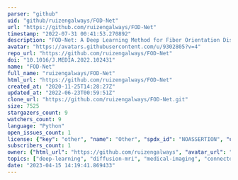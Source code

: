 ```yaml
---
parser: "github"
uid: "github/ruizengalways/FOD-Net"
url: "https://github.com/ruizengalways/FOD-Net"
timestamp: "2022-07-31 00:41:53.270892"
description: "FOD-Net: A Deep Learning Method for Fiber Orientation Distribution Angular Super Resolution"
avatar: "https://avatars.githubusercontent.com/u/9302805?v=4"
repo_url: "https://github.com/ruizengalways/FOD-Net"
doi: "10.1016/J.MEDIA.2022.102431"
name: "FOD-Net"
full_name: "ruizengalways/FOD-Net"
html_url: "https://github.com/ruizengalways/FOD-Net"
created_at: "2020-11-25T14:28:27Z"
updated_at: "2022-06-23T00:59:51Z"
clone_url: "https://github.com/ruizengalways/FOD-Net.git"
size: 7525
stargazers_count: 9
watchers_count: 9
language: "Python"
open_issues_count: 1
license: {"key": "other", "name": "Other", "spdx_id": "NOASSERTION", "url": null, "node_id": "MDc6TGljZW5zZTA="}
subscribers_count: 1
owner: {"html_url": "https://github.com/ruizengalways", "avatar_url": "https://avatars.githubusercontent.com/u/9302805?v=4", "login": "ruizengalways", "type": "User"}
topics: ["deep-learning", "diffusion-mri", "medical-imaging", "connectomics", "tractography", "mrtrix3", "fod"]
date: "2023-04-15 14:19:41.869433"
---
```

